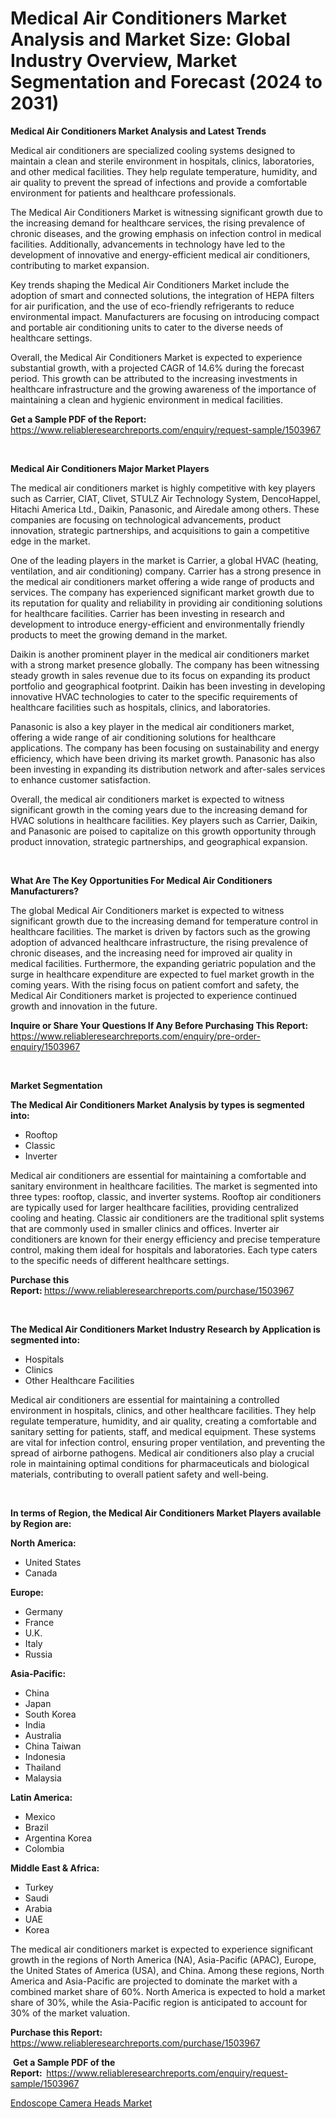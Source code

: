 <p><h1>Medical Air Conditioners Market Analysis and Market Size: Global Industry Overview, Market Segmentation and Forecast (2024 to 2031)</h1></p><p><strong>Medical Air Conditioners Market Analysis and Latest Trends</strong></p>
<p><p>Medical air conditioners are specialized cooling systems designed to maintain a clean and sterile environment in hospitals, clinics, laboratories, and other medical facilities. They help regulate temperature, humidity, and air quality to prevent the spread of infections and provide a comfortable environment for patients and healthcare professionals.</p><p>The Medical Air Conditioners Market is witnessing significant growth due to the increasing demand for healthcare services, the rising prevalence of chronic diseases, and the growing emphasis on infection control in medical facilities. Additionally, advancements in technology have led to the development of innovative and energy-efficient medical air conditioners, contributing to market expansion.</p><p>Key trends shaping the Medical Air Conditioners Market include the adoption of smart and connected solutions, the integration of HEPA filters for air purification, and the use of eco-friendly refrigerants to reduce environmental impact. Manufacturers are focusing on introducing compact and portable air conditioning units to cater to the diverse needs of healthcare settings.</p><p>Overall, the Medical Air Conditioners Market is expected to experience substantial growth, with a projected CAGR of 14.6% during the forecast period. This growth can be attributed to the increasing investments in healthcare infrastructure and the growing awareness of the importance of maintaining a clean and hygienic environment in medical facilities.</p></p>
<p><strong>Get a Sample PDF of the Report:&nbsp;</strong> <a href="https://www.reliableresearchreports.com/enquiry/request-sample/1503967">https://www.reliableresearchreports.com/enquiry/request-sample/1503967</a></p>
<p>&nbsp;</p>
<p><strong>Medical Air Conditioners Major Market Players</strong></p>
<p><p>The medical air conditioners market is highly competitive with key players such as Carrier, CIAT, Clivet, STULZ Air Technology System, DencoHappel, Hitachi America Ltd., Daikin, Panasonic, and Airedale among others. These companies are focusing on technological advancements, product innovation, strategic partnerships, and acquisitions to gain a competitive edge in the market.</p><p>One of the leading players in the market is Carrier, a global HVAC (heating, ventilation, and air conditioning) company. Carrier has a strong presence in the medical air conditioners market offering a wide range of products and services. The company has experienced significant market growth due to its reputation for quality and reliability in providing air conditioning solutions for healthcare facilities. Carrier has been investing in research and development to introduce energy-efficient and environmentally friendly products to meet the growing demand in the market.</p><p>Daikin is another prominent player in the medical air conditioners market with a strong market presence globally. The company has been witnessing steady growth in sales revenue due to its focus on expanding its product portfolio and geographical footprint. Daikin has been investing in developing innovative HVAC technologies to cater to the specific requirements of healthcare facilities such as hospitals, clinics, and laboratories.</p><p>Panasonic is also a key player in the medical air conditioners market, offering a wide range of air conditioning solutions for healthcare applications. The company has been focusing on sustainability and energy efficiency, which have been driving its market growth. Panasonic has also been investing in expanding its distribution network and after-sales services to enhance customer satisfaction.</p><p>Overall, the medical air conditioners market is expected to witness significant growth in the coming years due to the increasing demand for HVAC solutions in healthcare facilities. Key players such as Carrier, Daikin, and Panasonic are poised to capitalize on this growth opportunity through product innovation, strategic partnerships, and geographical expansion.</p></p>
<p>&nbsp;</p>
<p><strong>What Are The Key Opportunities For Medical Air Conditioners Manufacturers?</strong></p>
<p><p>The global Medical Air Conditioners market is expected to witness significant growth due to the increasing demand for temperature control in healthcare facilities. The market is driven by factors such as the growing adoption of advanced healthcare infrastructure, the rising prevalence of chronic diseases, and the increasing need for improved air quality in medical facilities. Furthermore, the expanding geriatric population and the surge in healthcare expenditure are expected to fuel market growth in the coming years. With the rising focus on patient comfort and safety, the Medical Air Conditioners market is projected to experience continued growth and innovation in the future.</p></p>
<p><strong>Inquire or Share Your Questions If Any Before Purchasing This Report:</strong> <a href="https://www.reliableresearchreports.com/enquiry/pre-order-enquiry/1503967">https://www.reliableresearchreports.com/enquiry/pre-order-enquiry/1503967</a></p>
<p>&nbsp;</p>
<p><strong>Market Segmentation</strong></p>
<p><strong>The Medical Air Conditioners Market Analysis by types is segmented into:</strong></p>
<p><ul><li>Rooftop</li><li>Classic</li><li>Inverter</li></ul></p>
<p><p>Medical air conditioners are essential for maintaining a comfortable and sanitary environment in healthcare facilities. The market is segmented into three types: rooftop, classic, and inverter systems. Rooftop air conditioners are typically used for larger healthcare facilities, providing centralized cooling and heating. Classic air conditioners are the traditional split systems that are commonly used in smaller clinics and offices. Inverter air conditioners are known for their energy efficiency and precise temperature control, making them ideal for hospitals and laboratories. Each type caters to the specific needs of different healthcare settings.</p></p>
<p><strong>Purchase this Report:&nbsp;</strong><a href="https://www.reliableresearchreports.com/purchase/1503967">https://www.reliableresearchreports.com/purchase/1503967</a></p>
<p>&nbsp;</p>
<p><strong>The Medical Air Conditioners Market Industry Research by Application is segmented into:</strong></p>
<p><ul><li>Hospitals</li><li>Clinics</li><li>Other Healthcare Facilities</li></ul></p>
<p><p>Medical air conditioners are essential for maintaining a controlled environment in hospitals, clinics, and other healthcare facilities. They help regulate temperature, humidity, and air quality, creating a comfortable and sanitary setting for patients, staff, and medical equipment. These systems are vital for infection control, ensuring proper ventilation, and preventing the spread of airborne pathogens. Medical air conditioners also play a crucial role in maintaining optimal conditions for pharmaceuticals and biological materials, contributing to overall patient safety and well-being.</p></p>
<p>&nbsp;</p>
<p><strong>In terms of Region, the Medical Air Conditioners Market Players available by Region are:</strong></p>
<p>
    <p> <strong> North America: </strong>
        <ul>
            <li>United States</li>
            <li>Canada</li>
        </ul>
        </p> 
    <p> <strong> Europe: </strong>
        <ul>
            <li>Germany</li>
            <li>France</li>
            <li>U.K.</li>
            <li>Italy</li>
            <li>Russia</li>
        </ul>
        </p> 
    <p> <strong> Asia-Pacific: </strong>
        <ul>
            <li>China</li>
            <li>Japan</li>
            <li>South Korea</li>
            <li>India</li>
            <li>Australia</li>
            <li>China Taiwan</li>
            <li>Indonesia</li>
            <li>Thailand</li>
            <li>Malaysia</li>
        </ul>
        </p> 
    <p> <strong> Latin America: </strong>
        <ul>
            <li>Mexico</li>
            <li>Brazil</li>
            <li>Argentina Korea</li>
            <li>Colombia</li>
        </ul>
        </p> 
    <p> <strong> Middle East & Africa: </strong>
        <ul>
            <li>Turkey</li>
            <li>Saudi</li>
            <li>Arabia</li>
            <li>UAE</li>
            <li>Korea</li>
        </ul>
    </p>
    </p>
<p><p>The medical air conditioners market is expected to experience significant growth in the regions of North America (NA), Asia-Pacific (APAC), Europe, the United States of America (USA), and China. Among these regions, North America and Asia-Pacific are projected to dominate the market with a combined market share of 60%. North America is expected to hold a market share of 30%, while the Asia-Pacific region is anticipated to account for 30% of the market valuation.</p></p>
<p><strong>Purchase this Report: </strong><a href="https://www.reliableresearchreports.com/purchase/1503967">https://www.reliableresearchreports.com/purchase/1503967</a></p>
<p>&nbsp;<strong>Get a Sample PDF of the Report:&nbsp;&nbsp;</strong><a href="https://www.reliableresearchreports.com/enquiry/request-sample/1503967">https://www.reliableresearchreports.com/enquiry/request-sample/1503967</a></p>
<p><strong></strong></p>
<p><p><a href="https://github.com/vimar16th/Market-Research-Report-List-3/blob/main/endoscope-camera-heads-market.md">Endoscope Camera Heads Market</a></p></p>
